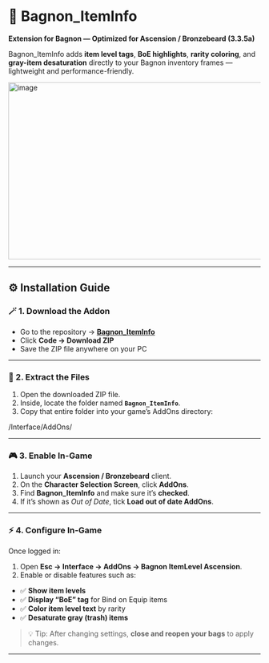 # 🧩 Bagnon_ItemInfo  
**Extension for Bagnon — Optimized for Ascension / Bronzebeard (3.3.5a)**  

Bagnon_ItemInfo adds **item level tags**, **BoE highlights**, **rarity coloring**, and **gray-item desaturation** directly to your Bagnon inventory frames — lightweight and performance-friendly.


<img width="559" height="354" alt="image" src="https://github.com/user-attachments/assets/e896960e-04b5-414e-b632-4cebc367a9df" />

---

## ⚙️ Installation Guide

### 🪄 1. Download the Addon
- Go to the repository → [**Bagnon_ItemInfo**](https://github.com/Lulumage/Bagnon_ItemInfo)  
- Click **Code → Download ZIP**  
- Save the ZIP file anywhere on your PC  

---

### 📂 2. Extract the Files
1. Open the downloaded ZIP file.  
2. Inside, locate the folder named **`Bagnon_ItemInfo`**.  
3. Copy that entire folder into your game’s AddOns directory:

<YourGameFolder>/Interface/AddOns/



---

### 🎮 3. Enable In-Game
1. Launch your **Ascension / Bronzebeard** client.  
2. On the **Character Selection Screen**, click **AddOns**.  
3. Find **Bagnon_ItemInfo** and make sure it’s **checked**.  
4. If it’s shown as *Out of Date*, tick **Load out of date AddOns**.

---

### ⚡ 4. Configure In-Game
Once logged in:  
1. Open **Esc → Interface → AddOns → Bagnon ItemLevel Ascension**.  
2. Enable or disable features such as:  
- ✅ **Show item levels**  
- ✅ **Display “BoE” tag** for Bind on Equip items  
- ✅ **Color item level text** by rarity  
- ✅ **Desaturate gray (trash) items**

> 💡 Tip: After changing settings, **close and reopen your bags** to apply changes.

---

